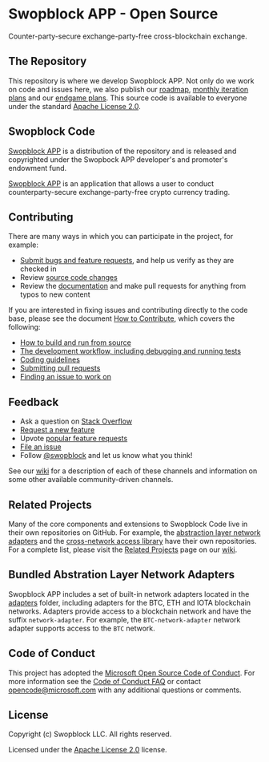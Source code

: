 <!--
**swopblock/swopblock** is a ✨ _special_ ✨ repository because its `README.md` (this file) appears on your GitHub profile.

Here are some ideas to get you started:

- 🔭 I’m currently working on ...
- 🌱 I’m currently learning ...
- 👯 I’m looking to collaborate on ...
- 🤔 I’m looking for help with ...
- 💬 Ask me about ...
- 📫 How to reach me: ...
- 😄 Pronouns: ...
- ⚡ Fun fact: ...
-->

# Swopblock APP - Open Source
Counter-party-secure exchange-party-free cross-blockchain exchange.


## The Repository

This repository is where we develop Swopblock APP. Not only do we work on code and issues here, we also publish our [roadmap](https://github.com/swopblock/swopblock), [monthly iteration plans](https://github.com/swopblock/swopblock) and our [endgame plans](https://github.com/swopblock/swopblock). This source code is available to everyone under the standard [Apache License 2.0](https://github.com/swopblock/swopblock).

## Swopblock Code


[Swopblock APP](https://swopblock.org) is a distribution of the repository and is released and copyrighted under the Swopbock APP developer's and promoter's endowment fund.

[Swopblock APP](https://swopblock.org) is an application that allows a user to conduct counterparty-secure exchange-party-free crypto currency trading.

## Contributing

There are many ways in which you can participate in the project, for example:

* [Submit bugs and feature requests](https://github.com/swopblock/swopblock/issues), and help us verify as they are checked in
* Review [source code changes](https://github.com/swopblock/swopblock/pulls)
* Review the [documentation](https://github.com/swopblock/swopblock/docs) and make pull requests for anything from typos to new content

If you are interested in fixing issues and contributing directly to the code base,
please see the document [How to Contribute](https://github.com/swopblock/swopblock/wiki/How-to-Contribute), which covers the following:

* [How to build and run from source](https://github.com/swopblock/swopblock/wiki/How-to-Contribute)
* [The development workflow, including debugging and running tests](https://github.com/swopblock/swopblock/wiki/How-to-Contribute#debugging)
* [Coding guidelines](https://github.com/swopblock/swopblock/wiki/Coding-Guidelines)
* [Submitting pull requests](https://github.com/swopblock/swopblock/wiki/How-to-Contribute#pull-requests)
* [Finding an issue to work on](https://github.com/swopblock/swopblock/wiki/How-to-Contribute#where-to-contribute)

## Feedback

* Ask a question on [Stack Overflow](https://stackoverflow.com/questions/tagged/swopblock)
* [Request a new feature](CONTRIBUTING.md)
* Upvote [popular feature requests](https://github.com/swopblock/swopblock/issues?q=is%3Aopen+is%3Aissue+label%3Afeature-request+sort%3Areactions-%2B1-desc)
* [File an issue](https://github.com/swopblock/swopblock/issues)
* Follow [@swopblock](https://twitter.com/swopblock) and let us know what you think!

See our [wiki](https://github.com/swopblock/swopblock/wiki/Feedback-Channels) for a description of each of these channels and information on some other available community-driven channels.

## Related Projects

Many of the core components and extensions to Swopblock Code live in their own repositories on GitHub. For example, the [abstraction layer network adapters](https://github.com/swopblock/abstration-layer-network-adapters) and the [cross-network access library](https://github.com/microsoft/cross-network-access-library) have their own repositories. For a complete list, please visit the [Related Projects](https://github.com/swopblock/swopblock/wiki/Related-Projects) page on our [wiki](https://github.com/swopblock/swopblock/wiki).

## Bundled Abstration Layer Network Adapters

Swopblock APP includes a set of built-in network adapters located in the [adapters](adapters) folder, including adapters for the BTC, ETH and IOTA blockchain networks. Adapters provide access to a blockchain network and have the suffix `network-adapter`. For example, the `BTC-network-adapter` network adapter supports access to the `BTC` network.

## Code of Conduct

This project has adopted the [Microsoft Open Source Code of Conduct](https://opensource.microsoft.com/codeofconduct/). For more information see the [Code of Conduct FAQ](https://opensource.microsoft.com/codeofconduct/faq/) or contact [opencode@microsoft.com](mailto:opencode@microsoft.com) with any additional questions or comments.

## License

Copyright (c) Swopblock LLC. All rights reserved.

Licensed under the [Apache License 2.0](LICENSE) license.
